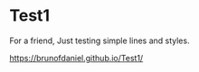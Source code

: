 # Test1
  For a friend,
Just testing simple lines and styles.

https://brunofdaniel.github.io/Test1/
